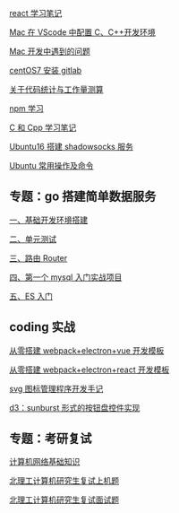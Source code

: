 <!-- 2020-3-4 9:28 -->

[react 学习笔记](react学习笔记.md)

<!-- 2020-2-8 -->

[Mac 在 VScode 中配置 C、C++开发环境](Mac在VScode中配置C、C++开发环境.md)

<!-- 2020-1-31 -->

[Mac 开发中遇到的问题](Mac开发中遇到的问题.md)

<!-- 2019-7-24 -->

[centOS7 安装 gitlab](centOS7安装gitlab.md)

<!-- 2019-7-23 -->

[关于代码统计与工作量测算](关于代码统计与工作量测算.md)

<!-- 2019-3-21 -->

[npm 学习](npm学习.md)

<!-- 2018-9-9 8:56 -->

[C 和 Cpp 学习笔记](C和Cpp学习笔记.md)

<!-- 2018-9-1 -->

[Ubuntu16 搭建 shadowsocks 服务](Ubuntu16搭建shadowsocks服务.md)

<!-- 2018-6-6 -->

[Ubuntu 常用操作及命令](Ubuntu常用操作及命令.md)

## 专题：go 搭建简单数据服务

<!-- 2019-6-6 -->

[一、基础开发环境搭建](go搭建简单数据服务/一、基础开发环境搭建.md)

<!-- 2020-3-31 -->

[二、单元测试](go搭建简单数据服务/二、单元测试.md)

<!-- 2020-3-31 -->

[三、路由 Router](go搭建简单数据服务/三、路由Router.md)

<!-- 2020-4-16 -->

[四、第一个 mysql 入门实战项目](go搭建简单数据服务/四、第一个mysql入门实战项目.md)

<!-- 2020-4-16 -->

[五、ES 入门](go搭建简单数据服务/五、ES入门.md)

## coding 实战

<!-- 2020-3-23 16:36 -->

[从零搭建 webpack+electron+vue 开发模板](从零搭建webpack+electron+vue开发模板.md)

<!-- 2020-3-5 21:03 -->

[从零搭建 webpack+electron+react 开发模板](从零搭建webpack+electron+react开发模板.md)

<!-- 2019-7-11 -->

[svg 图标管理程序开发手记](svg图标管理程序开发手记.md)

<!-- 2019-6-26 -->

[d3：sunburst 形式的按钮盘控件实现](d3：sunburst形式的按钮盘控件实现.md)

## 专题：考研复试

<!-- 2020-3-12 8:33 -->

[计算机网络基础知识](计算机网络基础知识.md)

<!-- 2020-2-26 11:26 -->

[北理工计算机研究生复试上机题](北理工计算机研究生复试上机题.md)

<!-- 2020-3-30 10:15 -->

[北理工计算机研究生复试面试题](北理工计算机研究生复试面试题.md)
